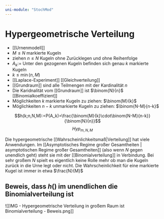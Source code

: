 ```yaml
---
uni-module: "StochMod"
---
```


# Hypergeometrische Verteilung

- [[Urnenmodell]]
- $M \leq N$ markierte Kugeln
- ziehen $n \leq N$ Kugeln ohne Zurücklegen und ohne Reihenfolge
- $A_k:=$ Unter den gezogenen Kugeln befinden sich genau $k$ markierte Kugeln
- $k \leq \min{(n, M)}$
- [[Laplace-Experiment]] [[Gleichverteilung]]
- [[Grundraum]] sind alle Teilmengen mit der Kardinalität $n$
- Die Karidnalität vom [[Grundraum]] ist $\binom{N}{n}$ [[Binomialkoeffizient]]
- Möglichkeiten $k$ markierte Kugeln zu ziehen: $\binom{M}{k}$
- Möglichkeiten $n-k$ unmarkierte Kugeln zu ziehen: $\binom{N-M}{n-k}$

$$h(k;n,N,M):=P(A_k)=\frac{\binom{M}{k}\cdot\binom{N-M}{n-k}}{\binom{N}{n}}$$
$$Hyp_{m,N,M}$$

Die hypergeometrische [[Wahrscheinlichkeitsmaß|Verteilung]] hat viele Anwendungen.
Im [[Asymptotisches Regime großer Gesamtheiten | asymptotischen Regime großer Gesamtheiten]] (also wenn $N$ gegen unendlich geht) steht sie mit der [[Binomialverteilung]] in Verbindung. Bei sehr großem $N$ spielt es eigentlich keine Rolle mehr ob man die Kugeln zurück in die Urne legt oder nicht. Die Wahrscheinlichkeit für eine markierte Kugel ist immer in etwa $\frac{N}{M}$

## Beweis, dass $h()$ im unendlichen die Binomialverteilung ist

![[IMG - Hypergeometrische Verteilung in großem Raum ist Binomialverteilung - Beweis.png]]
